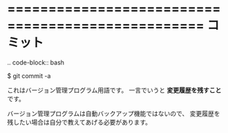 ==================================================
コミット
==================================================

.. code-block:: bash

   $ git commit -a


これはバージョン管理プログラム用語です。
一言でいうと **変更履歴を残すこと** です。

バージョン管理プログラムは自動バックアップ機能ではないので、
変更履歴を残したい場合は自分で教えてあげる必要があります。
